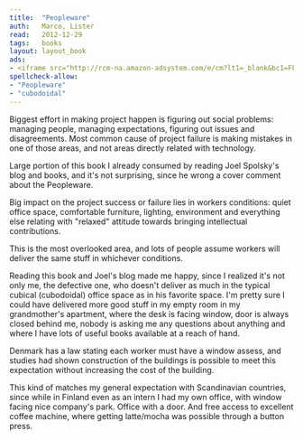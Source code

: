 ```yaml
---
title:	"Peopleware"
auth:	Marco, Lister
read:	2012-12-29
tags:	books
layout: layout_book
ads:
- <iframe src="http://rcm-na.amazon-adsystem.com/e/cm?lt1=_blank&bc1=FFFFFF&IS2=1&npa=1&bg1=FFFFFF&fc1=000000&lc1=FF0000&t=wojcadamkoszh-20&o=1&p=8&l=as4&m=amazon&f=ifr&ref=ss_til&asins=0932633439" style="width:120px;height:240px;" scrolling="no" marginwidth="0" marginheight="0" frameborder="0"></iframe>
spellcheck-allow:
- "Peopleware"
- "cubodoidal"
---
```

Biggest effort in making project happen is figuring out social problems:
managing people, managing expectations, figuring out issues and disagreements.
Most common cause of project failure is making mistakes in one of those
areas, and not areas directly related with technology.

Large portion of this book I already consumed by reading Joel Spolsky's blog
and books, and it's not surprising, since he wrong a cover comment about the
Peopleware.

Big impact on the project success or failure lies in workers conditions:
quiet office space, comfortable furniture, lighting, environment and
everything else relating with "relaxed" attitude towards bringing
intellectual contributions.

This is the most overlooked area, and lots of people assume workers will
deliver the same stuff in whichever conditions.

Reading this book and Joel's blog made me happy, since I realized it's not
only me, the defective one, who doesn't deliver as much in the typical
cubical (cubodoidal) office space as in his favorite space. I'm pretty sure
I could have delivered more good stuff in my empty room in my grandmother's
apartment, where the desk is facing window, door is always closed behind
me, nobody is asking me any questions about anything and where I have lots
of useful books available at a reach of hand.

Denmark has a law stating each worker must have a window assess, and studies
had shown construction of the buildings is possible to meet this expectation
without increasing the cost of the building.

This kind of matches my general expectation with Scandinavian countries,
since while in Finland even as an intern I had my own office, with window
facing nice company's park. Office with a door. And free access to excellent
coffee machine, where getting latte/mocha was possible through a button
press.
